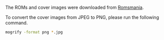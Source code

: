 The ROMs and cover images were downloaded from [Romsmania](https://romsmania.cc/roms/nintendo).

To convert the cover images from JPEG to PNG, please run the following command.

```bash
mogrify -format png *.jpg
```